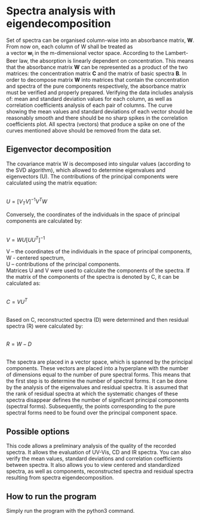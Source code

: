 # Spectra analysis with eigendecomposition

Set of spectra can be organised column-wise into an absorbance matrix, **W**. From now on, each column of W shall be treated as </br>a vector **w**<sub>i</sub> in the m-dimensional vector space. According to the Lambert-Beer law, the absorption is linearly dependent on concentration. This means that the absorbance matrix **W** can be represented as a product of the two matrices: the concentration matrix **C** and the matrix of basic spectra **B**. In order to decompose matrix **W** into matrices that contain the concentration and spectra of the pure components respectively, the absorbance matrix must be verified and properly prepared. Verifying the data includes analysis of: mean and standard deviation values for each column, as well as correlation coefficients analysis of each  pair of columns. The curve showing the mean values and standard deviations of each vector should be reasonably smooth and there should be no sharp spikes in the correlation coefficients plot. All spectra (vectors) that produce a spike on one of the curves mentioned above should be removed from the data set.

## Eigenvector decomposition
The covariance matrix W is decomposed into singular values (according to the SVD algorithm), which allowed to determine eigenvalues and eigenvectors (U). The contributions of the principal components were calculated using the matrix 
equation:

 </br>$U = [V_{T}V]^{-1}V^{T}W$ </br>
 
 Conversely, the coordinates of the individuals in the space of principal components are 
calculated by:

 </br>$V = WU[UU^{T}]^{-1}$

V – the coordinates of the individuals in the space of principal components,  
W - centered spectrum,  
U – contributions of the principal components.
</br>Matrices U and V were used to calculate the components of the spectra. If the matrix 
of the components of the spectra is denoted by C, it can be calculated as: 

</br>$C = VU^{T}$ 

</br>Based on C, reconstructed spectra (D) were determined and then residual spectra (R) 
were calculated by: 

</br>$R = W - D$ 

</br>The spectra are placed in a vector space, which is spanned by the principal 
components. These vectors are placed into a hyperplane with the number
of dimensions equal to the number of pure spectral forms. This means that the first 
step is to determine the number of spectral forms. It can be done by the analysis of the 
eigenvalues and residual spectra. It is assumed that the rank of residual spectra
at which the systematic changes of these spectra disappear defines the number
of significant principal components (spectral forms). Subsequently, the points 
corresponding to the pure spectral forms need to be found over the principal 
component space.
## Possible options
This code allows a preliminary analysis of the quality of the recorded spectra. It allows the evaluation of UV-Vis, CD and IR spectra. You can also verify the mean values, standard deviations and correlation coefficients between spectra. It also allows you to view centered and standardized spectra, as well as components, reconstructed spectra and residual spectra resulting from spectra eigendecomposition.
## How to run the program
Simply run the program with the python3 command.
